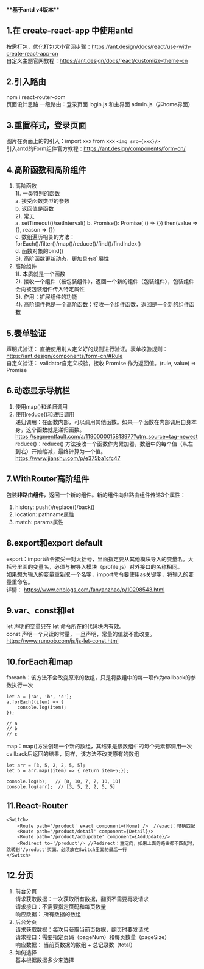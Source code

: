 **\*\*基于antd v4版本\*\***
## 1.在 create-react-app 中使用antd  
按需打包，优化打包大小官网步骤：https://ant.design/docs/react/use-with-create-react-app-cn  
自定义主题官网教程：https://ant.design/docs/react/customize-theme-cn
## 2.引入路由  
npm i react-router-dom  
页面设计思路 一级路由：登录页面 login.js 和主界面 admin.js（非home界面）
## 3.重置样式，登录页面  
图片在页面上的的引入：import xxx from xxx `<img src={xxx}/> `   
引入antd的Form组件官方教程：https://ant.design/components/form-cn/
## 4.高阶函数和高阶组件  
1. 高阶函数  
    1). 一类特别的函数  
        a. 接受函数类型的参数  
        b. 返回值是函数  
    2). 常见  
        a. setTimeout()/setInterval()
        b. Promise(): Promise( () => {})  then(value => {}, reason => {})  
        c. 数组遍历相关的方法： forEach()/filter()/map()/reduce()/find()/findIndex()  
        d. 函数对象的bind()  
    3). 高阶函数更新动态，更加具有扩展性
2. 高阶组件  
    1). 本质就是一个函数  
    2). 接收一个组件（被包装组件），返回一个新的组件（包装组件），包装组件会向被包装组件传入特定属性  
    3). 作用：扩展组件的功能  
    4). 高阶组件也是一个高阶函数：接收一个组件函数，返回是一个新的组件函数  
## 5.表单验证  
声明式验证： 直接使用别人定义好的规则进行验证。表单校验规则：https://ant.design/components/form-cn/#Rule  
自定义验证： validator自定义校验，接收 Promise 作为返回值。(rule, value) => Promise
## 6.动态显示导航栏  
1. 使用map()和递归调用
2. 使用reduce()和递归调用  
递归调用：在函数内部，可以调用其他函数。如果一个函数在内部调用自身本身，这个函数就是递归函数。https://segmentfault.com/a/1190000015813977?utm_source=tag-newest  
reduce()：reduce() 方法接收一个函数作为累加器，数组中的每个值（从左到右）开始缩减，最终计算为一个值。https://www.jianshu.com/p/e375ba1cfc47  
## 7.WithRouter高阶组件
包装**非路由组件**，返回一个新的组件。新的组件向非路由组件传递3个属性：  
1. history: push()/replace()/back()
2. location: pathname属性
3. match: params属性
## 8.export和export default
export：import命令接受一对大括号，里面指定要从其他模块导入的变量名。大括号里面的变量名，必须与被导入模块（profile.js）对外接口的名称相同。  
如果想为输入的变量重新取一个名字，import命令要使用as关键字，将输入的变量重命名。  
详情： https://www.cnblogs.com/fanyanzhao/p/10298543.html
## 9.var、const和let  
let 声明的变量只在 let 命令所在的代码块内有效。  
const 声明一个只读的常量，一旦声明，常量的值就不能改变。  
https://www.runoob.com/js/js-let-const.html  
## 10.forEach和map  
foreach：该方法不会改变原来的数组，只是将数组中的每一项作为callback的参数执行一次  
```
let a = ['a', 'b', 'c'];
a.forEach((item) => {
    console.log(item);
});

// a
// b
// c
```  
map：map()方法创建一个新的数组，其结果是该数组中的每个元素都调用一次callback后返回的结果，同样，该方法不改变原有的数组
```
let arr = [3, 5, 2, 2, 5, 5];
let b = arr.map((item) => { return item+5;});

console.log(b);   // [8, 10, 7, 7, 10, 10]
console.log(arr);  // [3, 5, 2, 2, 5, 5]
```
## 11.React-Router
```
<Switch>
    <Route path='/product' exact component={Home} />  //exact：精确匹配
    <Route path='/product/detail' component={Detail}/>
    <Route path='/product/addupdate' component={AddUpdate}/>
    <Redirect to='/product'/> //Redirect：重定向，如果上面的路由都不匹配时，跳转到'/product'页面。必须放在Switch里面的最后一行
</Switch>
```
## 12.分页
1. 前台分页  
    请求获取数据：一次获取所有数据，翻页不需要再发请求  
    请求接口：不需要指定页码和每页数量  
    响应数据： 所有数据的数组
2. 后台分页  
    请求获取数据：每次只获取当前页数据，翻页时要发请求  
    请求接口：需要指定页码（pageNum）和每页数量（pageSize）  
    响应数据： 当前页数据的数组 + 总记录数（total）
3. 如何选择  
    基本根据数据多少来选择